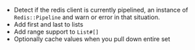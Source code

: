 * Detect if the redis client is currently pipelined, an instance of `Redis::Pipeline` and warn or error in that situation.
* Add first and last to lists
* Add range support to `List#[]`
* Optionally cache values when you pull down entire set
